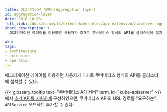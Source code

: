 ```yaml
---
title: 애그리게이션 레이어(Aggregation Layer)
id: aggregation-layer
date: 2018-10-08
full_link: /docs/concepts/extend-kubernetes/api-extension/apiserver-aggregation/
short_description: >
  애그리게이션 레이어를 이용하면 사용자가 추가로 쿠버네티스 형식의 API를 클러스터에 설치할 수 있다.

aka:
tags:
- architecture
- extension
- operation
---
```

애그리게이션 레이어를 이용하면 사용자가 추가로 쿠버네티스 형식의 API를 클러스터에 설치할 수 있다.

<!--more-->

{{< glossary_tooltip text="쿠버네티스 API 서버" term_id="kube-apiserver" >}}에서 [추가 API를 지원하게](/docs/tasks/access-kubernetes-api/configure-aggregation-layer/) 구성하였으면, 쿠버네티스 API의 URL 경로를 "요구하는" `APIService` 오브젝트 추가할 수 있다.
